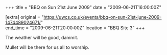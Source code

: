 +++
title = "BBQ on Sun 21st June 2009"
date = "2009-06-21T16:00:00Z"

[extra]
original = "https://uwcs.co.uk/events/bbq-on-sun-21st-june-2009-1474489024671/"    
end_time = "2009-06-21T20:00:00Z"
location = "BBQ Site 3"
+++

The weather will be good, dammit.

Mullet will be there for us all to worship.


